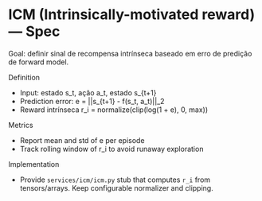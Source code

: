 # ICM (Intrinsically-motivated reward) — Spec

Goal: definir sinal de recompensa intrínseca baseado em erro de predição de forward model.

Definition
- Input: estado s_t, ação a_t, estado s_{t+1}
- Prediction error: e = ||s_{t+1} - f(s_t, a_t)||_2
- Reward intrínseca r_i = normalize(clip(log(1 + e), 0, max))

Metrics
- Report mean and std of e per episode
- Track rolling window of r_i to avoid runaway exploration

Implementation
- Provide `services/icm/icm.py` stub that computes `r_i` from tensors/arrays. Keep configurable normalizer and clipping.
